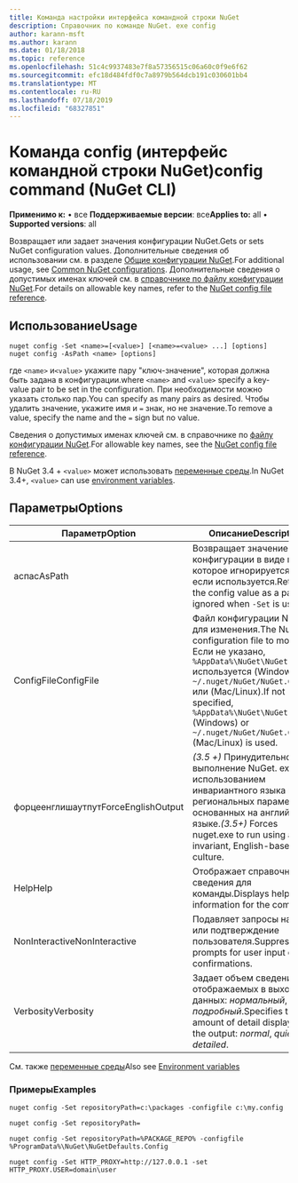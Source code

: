 ```yaml
---
title: Команда настройки интерфейса командной строки NuGet
description: Справочник по команде NuGet. exe config
author: karann-msft
ms.author: karann
ms.date: 01/18/2018
ms.topic: reference
ms.openlocfilehash: 51c4c9937483e7f8a57356515c06a60c0f9e6f62
ms.sourcegitcommit: efc18d484fdf0c7a8979b564dcb191c030601bb4
ms.translationtype: MT
ms.contentlocale: ru-RU
ms.lasthandoff: 07/18/2019
ms.locfileid: "68327851"
---
```

# <a name="config-command-nuget-cli"></a><span data-ttu-id="5b8b6-103">Команда config (интерфейс командной строки NuGet)</span><span class="sxs-lookup"><span data-stu-id="5b8b6-103">config command (NuGet CLI)</span></span>

<span data-ttu-id="5b8b6-104">**Применимо к:** &bullet; все **Поддерживаемые версии**: все</span><span class="sxs-lookup"><span data-stu-id="5b8b6-104">**Applies to:** all &bullet; **Supported versions**: all</span></span>

<span data-ttu-id="5b8b6-105">Возвращает или задает значения конфигурации NuGet.</span><span class="sxs-lookup"><span data-stu-id="5b8b6-105">Gets or sets NuGet configuration values.</span></span> <span data-ttu-id="5b8b6-106">Дополнительные сведения об использовании см. в разделе [Общие конфигурации NuGet](../../consume-packages/configuring-nuget-behavior.md).</span><span class="sxs-lookup"><span data-stu-id="5b8b6-106">For additional usage, see [Common NuGet configurations](../../consume-packages/configuring-nuget-behavior.md).</span></span> <span data-ttu-id="5b8b6-107">Дополнительные сведения о допустимых именах ключей см. в [справочнике по файлу конфигурации NuGet](../nuget-config-file.md).</span><span class="sxs-lookup"><span data-stu-id="5b8b6-107">For details on allowable key names, refer to the [NuGet config file reference](../nuget-config-file.md).</span></span>

## <a name="usage"></a><span data-ttu-id="5b8b6-108">Использование</span><span class="sxs-lookup"><span data-stu-id="5b8b6-108">Usage</span></span>

```cli
nuget config -Set <name>=[<value>] [<name>=<value> ...] [options]
nuget config -AsPath <name> [options]
```

<span data-ttu-id="5b8b6-109">где `<name>` и`<value>` укажите пару "ключ-значение", которая должна быть задана в конфигурации.</span><span class="sxs-lookup"><span data-stu-id="5b8b6-109">where `<name>` and `<value>` specify a key-value pair to be set in the configuration.</span></span> <span data-ttu-id="5b8b6-110">При необходимости можно указать столько пар.</span><span class="sxs-lookup"><span data-stu-id="5b8b6-110">You can specify as many pairs as desired.</span></span> <span data-ttu-id="5b8b6-111">Чтобы удалить значение, укажите имя и `=` знак, но не значение.</span><span class="sxs-lookup"><span data-stu-id="5b8b6-111">To remove a value, specify the name and the `=` sign but no value.</span></span>

<span data-ttu-id="5b8b6-112">Сведения о допустимых именах ключей см. в справочнике по [файлу конфигурации NuGet](../nuget-config-file.md).</span><span class="sxs-lookup"><span data-stu-id="5b8b6-112">For allowable key names, see the [NuGet config file reference](../nuget-config-file.md).</span></span>

<span data-ttu-id="5b8b6-113">В NuGet 3.4 + `<value>` может использовать [переменные среды](cli-ref-environment-variables.md).</span><span class="sxs-lookup"><span data-stu-id="5b8b6-113">In NuGet 3.4+, `<value>` can use [environment variables](cli-ref-environment-variables.md).</span></span>

## <a name="options"></a><span data-ttu-id="5b8b6-114">Параметры</span><span class="sxs-lookup"><span data-stu-id="5b8b6-114">Options</span></span>

| <span data-ttu-id="5b8b6-115">Параметр</span><span class="sxs-lookup"><span data-stu-id="5b8b6-115">Option</span></span> | <span data-ttu-id="5b8b6-116">Описание</span><span class="sxs-lookup"><span data-stu-id="5b8b6-116">Description</span></span> |
| --- | --- |
| <span data-ttu-id="5b8b6-117">аспас</span><span class="sxs-lookup"><span data-stu-id="5b8b6-117">AsPath</span></span> | <span data-ttu-id="5b8b6-118">Возвращает значение конфигурации в виде пути, которое игнорируется `-Set` , если используется.</span><span class="sxs-lookup"><span data-stu-id="5b8b6-118">Returns the config value as a path, ignored when `-Set` is used.</span></span> |
| <span data-ttu-id="5b8b6-119">ConfigFile</span><span class="sxs-lookup"><span data-stu-id="5b8b6-119">ConfigFile</span></span> | <span data-ttu-id="5b8b6-120">Файл конфигурации NuGet для изменения.</span><span class="sxs-lookup"><span data-stu-id="5b8b6-120">The NuGet configuration file to modify.</span></span> <span data-ttu-id="5b8b6-121">Если не указано, `%AppData%\NuGet\NuGet.Config` используется (Windows) `~/.nuget/NuGet/NuGet.Config` или (Mac/Linux).</span><span class="sxs-lookup"><span data-stu-id="5b8b6-121">If not specified, `%AppData%\NuGet\NuGet.Config` (Windows) or `~/.nuget/NuGet/NuGet.Config` (Mac/Linux) is used.</span></span>|
| <span data-ttu-id="5b8b6-122">форцеенглишаутпут</span><span class="sxs-lookup"><span data-stu-id="5b8b6-122">ForceEnglishOutput</span></span> | <span data-ttu-id="5b8b6-123">*(3.5 +)* Принудительное выполнение NuGet. exe с использованием инвариантного языка и региональных параметров, основанных на английском языке.</span><span class="sxs-lookup"><span data-stu-id="5b8b6-123">*(3.5+)* Forces nuget.exe to run using an invariant, English-based culture.</span></span> |
| <span data-ttu-id="5b8b6-124">Help</span><span class="sxs-lookup"><span data-stu-id="5b8b6-124">Help</span></span> | <span data-ttu-id="5b8b6-125">Отображает справочные сведения для команды.</span><span class="sxs-lookup"><span data-stu-id="5b8b6-125">Displays help information for the command.</span></span> |
| <span data-ttu-id="5b8b6-126">NonInteractive</span><span class="sxs-lookup"><span data-stu-id="5b8b6-126">NonInteractive</span></span> | <span data-ttu-id="5b8b6-127">Подавляет запросы на ввод или подтверждение пользователя.</span><span class="sxs-lookup"><span data-stu-id="5b8b6-127">Suppresses prompts for user input or confirmations.</span></span> |
| <span data-ttu-id="5b8b6-128">Verbosity</span><span class="sxs-lookup"><span data-stu-id="5b8b6-128">Verbosity</span></span> | <span data-ttu-id="5b8b6-129">Задает объем сведений, отображаемых в выходных данных: *нормальный*, *тихий*, *подробный*.</span><span class="sxs-lookup"><span data-stu-id="5b8b6-129">Specifies the amount of detail displayed in the output: *normal*, *quiet*, *detailed*.</span></span> |

<span data-ttu-id="5b8b6-130">См. также [переменные среды](cli-ref-environment-variables.md)</span><span class="sxs-lookup"><span data-stu-id="5b8b6-130">Also see [Environment variables](cli-ref-environment-variables.md)</span></span>

### <a name="examples"></a><span data-ttu-id="5b8b6-131">Примеры</span><span class="sxs-lookup"><span data-stu-id="5b8b6-131">Examples</span></span>

```cli
nuget config -Set repositoryPath=c:\packages -configfile c:\my.config

nuget config -Set repositoryPath=

nuget config -Set repositoryPath=%PACKAGE_REPO% -configfile %ProgramData%\NuGet\NuGetDefaults.Config

nuget config -Set HTTP_PROXY=http://127.0.0.1 -set HTTP_PROXY.USER=domain\user
```
